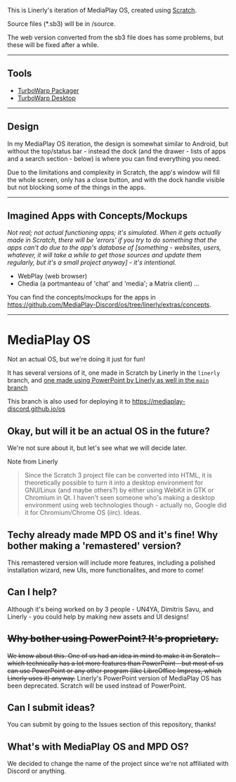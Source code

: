 This is Linerly's iteration of MediaPlay OS, created using [Scratch](https://sheeptester.github.io/scratch-gui/index.html?width=1366&height=768&username=Guest&fps=60&load_griffpatch=false).

Source files (*.sb3) will be in /source.

The web version converted from the sb3 file does has some problems, but these will be fixed after a while.

---

## Tools
- [TurboWarp Packager](https://packager.turbowarp.org)
- [TurboWarp Desktop](https://desktop.turbowarp.org/)

---

## Design
In my MediaPlay OS iteration, the design is somewhat similar to Android, but without the top/status bar - instead the dock (and the drawer - lists of apps and a search section - below) is where you can find everything you need.

Due to the limitations and complexity in Scratch, the app's window will fill the whole screen, only has a close button, and with the dock handle visible but not blocking some of the things in the apps.


---

## Imagined Apps with Concepts/Mockups
*Not real; not actual functioning apps; it's simulated. When it gets actually made in Scratch, there will be 'errors' if you try to do something that the apps can't do due to the app's database of [something - websites, users, whatever, it will take a while to get those sources and update them regularly, but it's a small project anyway] - it's intentional.*
- WebPlay (web browser)
- Chedia (a portmanteau of 'chat' and 'media'; a Matrix client)
...

You can find the concepts/mockups for the apps in https://github.com/MediaPlay-Discord/os/tree/linerly/extras/concepts.

---

# MediaPlay OS
Not an actual OS, but we're doing it just for fun!

It has several versions of it, one made in Scratch by Linerly in the `linerly` branch, and [one made using PowerPoint by Linerly as well in the `main` branch](https://github.com/MediaPlay-Discord/os/)

This branch is also used for deploying it to https://mediaplay-discord.github.io/os

## Okay, but will it be an actual OS in the future?
We're not sure about it, but let's see what we will decide later.

Note from Linerly
> Since the Scratch 3 project file can be converted into HTML, it is theoretically possible to turn it into a desktop environment for GNU/Linux (and maybe others?) by either using WebKit in GTK or Chromium in Qt. I haven't seen someone who's making a desktop environment using web technologies though - actually no, Google did it for Chromium/Chrome OS (iirc). Ideas.

## Techy already made MPD OS and it's fine! Why bother making a 'remastered' version?
This remastered version will include more features, including a polished installation wizard,  new UIs, more functionalites, and more to come!

## Can I help?
Although it's being worked on by 3 people - UN4YA, Dimitris Savu, and Linerly - you could help by making new assets and UI designs!

## ~~Why bother using PowerPoint? It's proprietary.~~
~~We know about this. One of us had an idea in mind to make it in Scratch - which technically has a lot more features than PowerPoint - but most of us can use PowerPoint or any other program (like LibreOffice Impress, which Linerly uses it) anyway.~~ Linerly's PowerPoint version of MediaPlay OS has been deprecated. Scratch will be used instead of PowerPoint.

## Can I submit ideas?
You can submit by going to the Issues section of this repository, thanks!

## What's with MediaPlay OS and MPD OS?
We decided to change the name of the project since we're not affiliated with Discord or anything.
